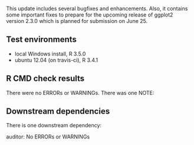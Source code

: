 This update includes several bugfixes and enhancements. Also, it contains some important fixes to prepare for the upcoming release of ggplot2 version 2.3.0 which is planned for submission on June 25. 

## Test environments
* local Windows install, R 3.5.0
* ubuntu 12.04 (on travis-ci), R 3.4.1

## R CMD check results
There were no ERRORs or WARNINGs. There was one NOTE: 

## Downstream dependencies
There is one downstream dependency: 

auditor:
  No ERRORs or WARNINGs
